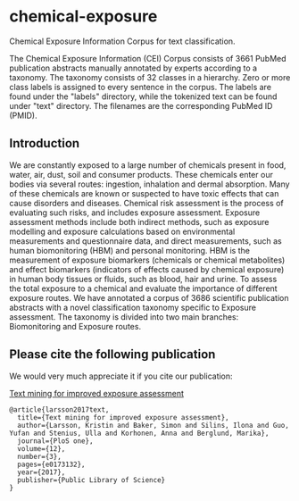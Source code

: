 # chemical-exposure
Chemical Exposure Information Corpus for text classification.

The Chemical Exposure Information (CEI) Corpus consists of 3661 PubMed publication abstracts manually annotated by experts according to a taxonomy. The taxonomy consists of 32 classes in a hierarchy. Zero or more class labels is assigned to every sentence in the corpus.  The labels are found under the "labels" directory, while the tokenized text can be found under "text" directory. The filenames are the corresponding PubMed ID (PMID).

## Introduction
We are constantly exposed to a large number of chemicals present in food, water, air, dust, soil and consumer products. These chemicals enter our bodies via several routes: ingestion, inhalation and dermal absorption. Many of these chemicals are known or suspected to have toxic effects that can cause disorders and diseases. Chemical risk assessment is the process of evaluating such risks, and includes exposure assessment. Exposure assessment methods include both indirect methods, such as exposure modelling and exposure calculations based on environmental measurements and questionnaire data, and direct measurements, such as human biomonitoring (HBM) and personal monitoring. HBM is the measurement of exposure biomarkers (chemicals or chemical metabolites) and effect biomarkers (indicators of effects caused by chemical exposure) in human body tissues or fluids, such as blood, hair and urine. To assess the total exposure to a chemical and evaluate the importance of different exposure routes. We have annotated a corpus of 3686 scientific publication abstracts with a novel classification taxonomy specific to Exposure assessment. The taxonomy is divided into two main branches: Biomonitoring and Exposure routes.

## Please cite the following publication
We would very much appreciate it if you cite our publication:

[Text mining for improved exposure assessment](https://journals.plos.org/plosone/article?id=10.1371/journal.pone.0173132)
```
@article{larsson2017text,
  title={Text mining for improved exposure assessment},
  author={Larsson, Kristin and Baker, Simon and Silins, Ilona and Guo, Yufan and Stenius, Ulla and Korhonen, Anna and Berglund, Marika},
  journal={PloS one},
  volume={12},
  number={3},
  pages={e0173132},
  year={2017},
  publisher={Public Library of Science}
}
